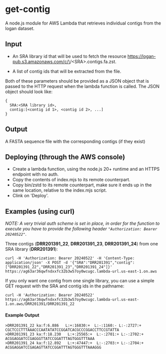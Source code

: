 # get-contig

A node.js module for AWS Lambda that retrieves individual contigs from the logan dataset.

## Input

* An SRA library id that will be used to fetch the resource https://logan-pub.s3.amazonaws.com/c/\<SRA>/\<SRA>.contigs.fa.zst.

* A list of contig ids that will be extracted from the file.

Both of these parameters should be provided as a JSON object that is passed to the HTTP request when the lambda function is called. The JSON object should look like:

```
{
  SRA:<SRA library id>,
  contig:[<contig id 1>, <contig id 2>, ...]
}
```

## Output

A FASTA sequence file with the corresponding contigs (if they exist)

## Deploying (through the AWS console)

* Create a lambda function, using the node.js 20+ runtime and an HTTPS endpoint with no auth.
* Copy the contents of index.mjs to its remote counterpart.
* Copy bin/zstd to its remote counterpart, make sure it ends up in the same location, relative to the index.mjs script.
* Clink on 'Deploy'.

## Examples (using curl)

*NOTE: A very trivial auth scheme is set in place, in order for the function to execute you have to provide the following header `"Authorization: Bearer 20240522"`.*

Three contigs (**DRR201391_22**, **DRR201391_23**, **DRR201391_24**) from one SRA library (**DRR201391**):
```
curl -H 'Authorization: Bearer 20240522' -H 'Content-Type: application/json' -X POST -d '{"SRA":"DRR201391","contig":["DRR201391_22","DRR201391_23","DRR201391_24"]}' https://ag63ar36qwfndxxfc32b3w57oy0wcugc.lambda-url.us-east-1.on.aws
```

If you only want one contig from one single library, you can use a simple GET request with the SRA and contig ids in the pathname:

```
curl -H 'Authorization: Bearer 20240522' https://ag63ar36qwfndxxfc32b3w57oy0wcugc.lambda-url.us-east-1.on.aws/DRR201391/DRR201391_22
```

#### Example Output

```
>DRR201391_22 ka:f:6.886   L:+:16830:+  L:-:1160:- L:-:2727:+ 
CGCTCCCTTTAAACCCAATATATCCGGATCACGCCCGGACCTTCCGTATTA
>DRR201391_23 ka:f:18.230   L:+:25565:+  L:-:2701:+ L:-:2702:+ 
ACGGAGGATCCGAGGGTTATCCGGATTTAGTGGGTTTAAA
>DRR201391_24 ka:f:12.892   L:+:47447:+  L:-:2703:+ L:-:2704:+ 
ACGGAGGATCCGAGAGTTATCCGGATTTAGTGGGTTTAAAGGG
```
